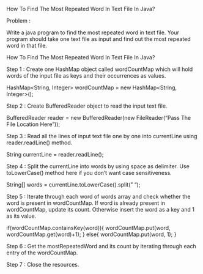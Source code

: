 How To Find The Most Repeated Word In Text File In Java?

Problem :

Write a java program to find the most repeated word in text file. 
Your program should take one text file as input and find out the most repeated word in that file.

How To Find The Most Repeated Word In Text File In Java?

Step 1 : Create one HashMap object called wordCountMap which will hold words of the input file as keys and their occurrences as values.

HashMap<String, Integer> wordCountMap = new HashMap<String, Integer>();

Step 2 : Create BufferedReader object to read the input text file.

BufferedReader reader = new BufferedReader(new FileReader(“Pass The File Location Here”));

Step 3 : Read all the lines of input text file one by one into currentLine using reader.readLine() method.

String currentLine = reader.readLine();

Step 4 : Split the currentLine into words by using space as delimiter. 
Use toLowerCase() method here if you don’t want case sensitiveness.

String[] words = currentLine.toLowerCase().split(” “);

Step 5 : Iterate through each word of words array and check whether the word is present in wordCountMap. 
If word is already present in wordCountMap, update its count. Otherwise insert the word as a key and 1 as its value.

if(wordCountMap.containsKey(word)){
         wordCountMap.put(word, wordCountMap.get(word)+1);
}
else{
         wordCountMap.put(word, 1);
}

Step 6 : Get the mostRepeatedWord and its count by iterating through each entry of the wordCountMap.

Step 7 : Close the resources.
